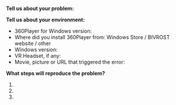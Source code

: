 <!-- PLEASE FILL OUT THE FORM, WE'LL RESPOND A.S.A.P.: -->

**Tell us about your problem:**

<!-- what happened, what did you expect that should happen -->

**Tell us about your environment:**

* 360Player for Windows version:
   <!-- ex. 1.0.0.202 - check it in menu Help -> About BIVROST 360Player -->
* Where did you install 360Player from: 
    Windows Store / BIVROST website / other 
    <!-- please remove those that do not apply -->
* Windows version:
    <!-- ex. Win10, 64 bit, all updates installed -->
* VR Headset, if any:
    <!-- ex. Oculus Rift CV1, using SteamVR --> 
* Movie, picture or URL that triggered the error:
    <!-- if the error happens only with some media, please provide a link -->

**What steps will reproduce the problem?**

1.
2.
3.

<!-- PLEASE ATTACH LOG FILE - YOU CAN FIND IT IN THE MENU:
     Help -> Log Viewer, press "Open File" and attach
     the file or copy-paste it's contents -->
     
